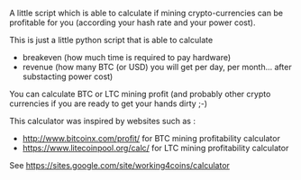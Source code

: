 A little script which is able to calculate if mining crypto-currencies can be profitable for you (according your hash rate and your power cost).

This is just a little python script that is able to calculate
  * breakeven (how much time is required to pay hardware)
  * revenue (how many BTC (or USD) you will get per day, per month... after substacting power cost)

You can calculate BTC or LTC mining profit (and probably other crypto currencies if you are ready to get your hands dirty ;-)

This calculator was inspired by websites such as :
  * http://www.bitcoinx.com/profit/ for BTC mining profitability calculator
  * https://www.litecoinpool.org/calc/ for LTC mining profitability calculator


See https://sites.google.com/site/working4coins/calculator